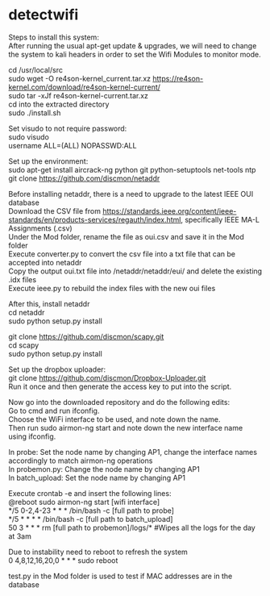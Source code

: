 # detectwifi
  
Steps to install this system:  
After running the usual apt-get update & upgrades, we will need to change the system to kali headers in order to set the Wifi Modules to monitor mode.

cd /usr/local/src  
sudo wget -O re4son-kernel_current.tar.xz https://re4son-kernel.com/download/re4son-kernel-current/  
sudo tar -xJf re4son-kernel-current.tar.xz  
cd into the extracted directory  
sudo ./install.sh  

Set visudo to not require password:  
sudo visudo  
username	ALL=(ALL) NOPASSWD:ALL  

Set up the environment:  
sudo apt-get install aircrack-ng python git python-setuptools net-tools ntp  
git clone https://github.com/discmon/netaddr  

Before installing netaddr, there is a need to upgrade to the latest IEEE OUI database  
Download the CSV file from https://standards.ieee.org/content/ieee-standards/en/products-services/regauth/index.html, specifically IEEE MA-L Assignments (.csv)  
Under the Mod folder, rename the file as oui.csv and save it in the Mod folder  
Execute converter.py to convert the csv file into a txt file that can be accepted into netaddr  
Copy the output oui.txt file into /netaddr/netaddr/eui/ and delete the existing .idx files  
Execute ieee.py to rebuild the index files with the new oui files  

After this, install netaddr  
cd netaddr  
sudo python setup.py install  

git clone https://github.com/discmon/scapy.git  
cd scapy  
sudo python setup.py install

Set up the dropbox uploader:  
git clone https://github.com/discmon/Dropbox-Uploader.git  
Run it once and then generate the access key to put into the script.  

Now go into the downloaded repository and do the following edits:  
Go to cmd and run ifconfig.  
Choose the WiFi interface to be used, and note down the name.  
Then run sudo airmon-ng start <interface name> and note down the new interface name using ifconfig.  

In probe: Set the node name by changing AP1, change the interface names accordingly to match airmon-ng operations  
In probemon.py: Change the node name by changing AP1  
In batch_upload: Set the node name by changing AP1  

Execute crontab -e and insert the following lines:  
@reboot sudo airmon-ng start [wifi interface]  
\*/5 0-2,4-23 * * * /bin/bash -c [full path to probe]  
\*/5 * * * * /bin/bash -c [full path to batch_upload]  
50 3 * * * rm [full path to probemon]/logs/* #Wipes all the logs for the day at 3am  

Due to instability need to reboot to refresh the system  
0 4,8,12,16,20,0 * * * sudo reboot  


test.py in the Mod folder is used to test if MAC addresses are in the database
